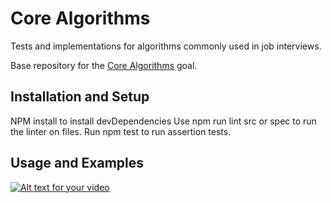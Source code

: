 # Core Algorithms

Tests and implementations for algorithms commonly used in job interviews.

Base repository for the [Core Algorithms](https://github.com/GuildCrafts/web-development-js/issues/123) goal.

## Installation and Setup
NPM install to install devDependencies
Use npm run lint src or spec to run the linter on files.
Run npm test to run assertion tests.
## Usage and Examples
[![Alt text for your video](http://img.youtube.com/watch?v=xdElovY8A2w.jpg)](https://www.youtube.com/watch?v=xdElovY8A2w)
